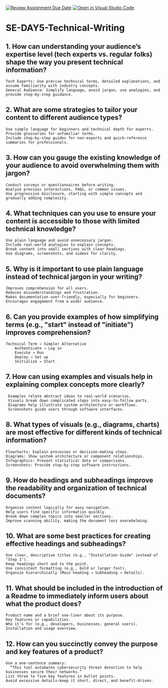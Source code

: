 [![Review Assignment Due Date](https://classroom.github.com/assets/deadline-readme-button-22041afd0340ce965d47ae6ef1cefeee28c7c493a6346c4f15d667ab976d596c.svg)](https://classroom.github.com/a/zsAR-pyY)
[![Open in Visual Studio Code](https://classroom.github.com/assets/open-in-vscode-2e0aaae1b6195c2367325f4f02e2d04e9abb55f0b24a779b69b11b9e10269abc.svg)](https://classroom.github.com/online_ide?assignment_repo_id=18439772&assignment_repo_type=AssignmentRepo)
# SE-DAY5-Technical-Writing
## 1. How can understanding your audience’s expertise level (tech experts vs. regular folks) shape the way you present technical information?

    Tech Experts: Use precise technical terms, detailed explanations, and assume familiarity with industry concepts.
    General Audience: Simplify language, avoid jargon, use analogies, and provide step-by-step guidance.

## 2. What are some strategies to tailor your content to different audience types?
    Use simple language for beginners and technical depth for experts.
    Provide glossaries for unfamiliar terms.
    Include step-by-step guides for non-experts and quick-reference summaries for professionals.

## 3. How can you gauge the existing knowledge of your audience to avoid overwhelming them with jargon?
    Conduct surveys or questionnaires before writing.
    Analyze previous interactions, FAQs, or common issues.
    Use progressive disclosure, starting with simple concepts and gradually adding complexity.

## 4. What techniques can you use to ensure your content is accessible to those with limited technical knowledge?

    Use plain language and avoid unnecessary jargon.
    Include real-world analogies to explain concepts.
    Break content into small sections with clear headings.
    Use diagrams, screenshots, and videos for clarity.

## 5. Why is it important to use plain language instead of technical jargon in your writing?
    Improves comprehension for all users.
    Reduces misunderstandings and frustration.
    Makes documentation user-friendly, especially for beginners.
    Encourages engagement from a wider audience.

## 6. Can you provide examples of how simplifying terms (e.g., "start" instead of "initiate") improves comprehension?
    Technical Term → Simpler Alternative
        Authenticate → Log in
        Execute → Run
        Deploy → Set up
        Initialize → Start

## 7. How can using examples and visuals help in explaining complex concepts more clearly?
     Examples relate abstract ideas to real-world scenarios.
     Visuals break down complicated steps into easy-to-follow parts.
     Diagrams help illustrate system architecture or workflows.
     Screenshots guide users through software interfaces.
## 8. What types of visuals (e.g., diagrams, charts) are most effective for different kinds of technical information?
    Flowcharts: Explain processes or decision-making steps.
    Diagrams: Show system architecture or component relationships.
    Infographics: Present statistical data or comparisons.
    Screenshots: Provide step-by-step software instructions.
## 9. How do headings and subheadings improve the readability and organization of technical documents?
    Organize content logically for easy navigation.
    Help users find specific information quickly.
    Break down complex topics into smaller sections.
    Improve scanning ability, making the document less overwhelming.
## 10. What are some best practices for creating effective headings and subheadings?
    Use clear, descriptive titles (e.g., "Installation Guide" instead of "Step 1").
    Keep headings short and to the point.
    Use consistent formatting (e.g., bold or larger font).
    Organize hierarchically (Main heading → Subheading → Details).
## 11. What should be included in the introduction of a Readme to immediately inform users about what the product does?
    Product name and a brief one-liner about its purpose.
    Key features or capabilities.
    Who it’s for (e.g., developers, businesses, general users).
    Installation and usage overview.
## 12. How can you succinctly convey the purpose and key features of a product?
    Use a one-sentence summary:
      “This tool automates cybersecurity threat detection to help businesses secure their networks.”
    List three to five key features in bullet points.
    Avoid excessive details—keep it short, direct, and benefit-driven.
